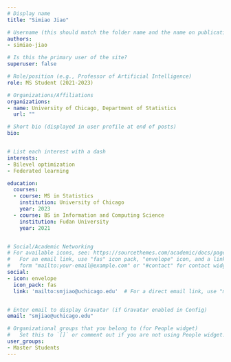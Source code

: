 ```yaml
---
# Display name
title: "Simiao Jiao"

# Username (this should match the folder name and the name on publications)
authors:
- simiao-jiao

# Is this the primary user of the site?
superuser: false

# Role/position (e.g., Professor of Artificial Intelligence)
role: MS Student (2021-2023)

# Organizations/Affiliations
organizations:
- name: University of Chicago, Department of Statistics
  url: ""

# Short bio (displayed in user profile at end of posts)
bio:


# List each interest with a dash
interests:
- Bilevel optimization
- Federated learning

education:
  courses:
  - course: MS in Statistics
    institution: University of Chicago
    year: 2023  
  - course: BS in Information and Computing Science
    institution: Fudan University
    year: 2021


# Social/Academic Networking
# For available icons, see: https://sourcethemes.com/academic/docs/page-builder/#icons
#   For an email link, use "fas" icon pack, "envelope" icon, and a link in the
#   form "mailto:your-email@example.com" or "#contact" for contact widget.
social:
- icon: envelope
  icon_pack: fas
  link: 'mailto:smjiao@uchicago.edu'  # For a direct email link, use "mailto:test@example.org".


# Enter email to display Gravatar (if Gravatar enabled in Config)
email: "smjiao@uchicago.edu"

# Organizational groups that you belong to (for People widget)
#   Set this to `[]` or comment out if you are not using People widget.
user_groups:
- Master Students
---
```

